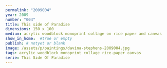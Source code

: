 ```yaml
---
permalink: "2009004"
year: 2009
number: "004"
title: This side of Paradise
dimensions: 150 x 100
medium: acrylic woodblock monoprint collage on rice paper and canvas
show_in_home:  #true or empty
publish: # notyet or blank
image: /assets/p/paintings/davina-stephens-2009004.jpg
tags: acrylic woodblock monoprint collage rice-paper canvas
serie: This Side Of Paradise
---
```

